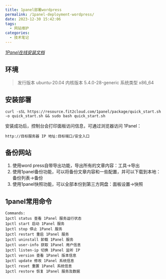 ```yaml
---
title: 1panel部署wordpress
permalink: /1panel-deployment-wordpress/
date: 2023-12-30 15:42:06
tags: 
  - 网站维护
categories: 
  - 技术笔记
---
```


_[1Panel在线安装文档](https://1panel.cn/docs/installation/online_installation/)_

## 环境

> 发行版本 ubuntu-20.04 内核版本 5.4.0-28-generic 系统类型 x86\_64

## 安装部署
<!--more-->

```
curl -sSL https://resource.fit2cloud.com/1panel/package/quick_start.sh -o quick_start.sh && sudo bash quick_start.sh
```

安装成功后，控制台会打印面板访问信息，可通过浏览器访问 1Panel：

```
http://目标服务器 IP 地址:目标端口/安全入口
```

## 备份网站

1. 使用word press自带导出功能，导出所有的文章内容：工具→导出
2. 使用1panel备份功能，可以将备份文章内容和一些配置，并可以下载到本地：备份列表→备份
3. 使用1panel快照功能，可以全部本份到第三方网盘：面板设置→快照

## 1panel常用命令

```
Commands: 
1pctl status 查看 1Panel 服务运行状态
1pctl start 启动 1Panel 服务
1pctl stop 停止 1Panel 服务
1pctl restart 重启 1Panel 服务
1pctl uninstall 卸载 1Panel 服务
1pctl user-info 获取 1Panel 用户信息
1pctl listen-ip 切换 1Panel 监听 IP
1pctl version 查看 1Panel 版本信息
1pctl update 修改 1Panel 系统信息
1pctl reset 重置 1Panel 系统信息
1pctl restore 恢复 1Panel 服务及数据
```
